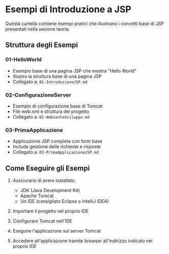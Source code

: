 # Esempi di Introduzione a JSP

Questa cartella contiene esempi pratici che illustrano i concetti base di JSP presentati nella sezione teoria.

## Struttura degli Esempi

### 01-HelloWorld
- Esempio base di una pagina JSP che mostra "Hello World"
- Illustra la struttura base di una pagina JSP
- Collegato a: `01-IntroduzioneJSP.md`

### 02-ConfigurazioneServer
- Esempio di configurazione base di Tomcat
- File web.xml e struttura del progetto
- Collegato a: `02-AmbienteSviluppo.md`

### 03-PrimaApplicazione
- Applicazione JSP completa con form base
- Include gestione delle richieste e risposte
- Collegato a: `03-PrimaApplicazioneJSP.md`

## Come Eseguire gli Esempi

1. Assicurarsi di avere installato:
   - JDK (Java Development Kit)
   - Apache Tomcat
   - Un IDE (consigliato Eclipse o IntelliJ IDEA)

2. Importare il progetto nel proprio IDE

3. Configurare Tomcat nell'IDE

4. Eseguire l'applicazione sul server Tomcat

5. Accedere all'applicazione tramite browser all'indirizzo indicato nel proprio IDE